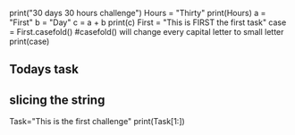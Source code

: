 print("30 days 30 hours challenge")
Hours = "Thirty"
print(Hours)
a = "First"
b = "Day"
c = a + b
print(c)
First = "This is FIRST the first task"
case = First.casefold() #casefold() will change every capital letter to small letter
print(case)
## Todays task
## slicing the string
Task="This is the first challenge"
print(Task[1:])

